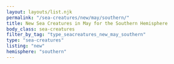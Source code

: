 ```yaml
---
layout: layouts/list.njk
permalink: "/sea-creatures/new/may/southern/"
title: New Sea Creatures in May for the Southern Hemisphere
body_class: sea-creatures
filter_by_tag: "type_seacreatures_new_may_southern"
type: "sea-creatures"
listing: "new"
hemisphere: "southern"
---
```

